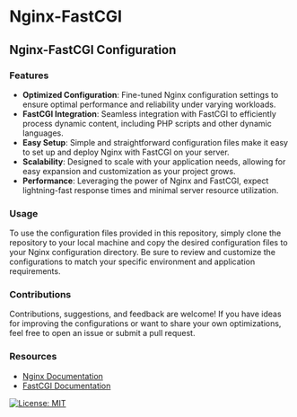 # Nginx-FastCGI

## Nginx-FastCGI Configuration

### Features
- **Optimized Configuration**: Fine-tuned Nginx configuration settings to ensure optimal performance and reliability under varying workloads.
- **FastCGI Integration**: Seamless integration with FastCGI to efficiently process dynamic content, including PHP scripts and other dynamic languages.
- **Easy Setup**: Simple and straightforward configuration files make it easy to set up and deploy Nginx with FastCGI on your server.
- **Scalability**: Designed to scale with your application needs, allowing for easy expansion and customization as your project grows.
- **Performance**: Leveraging the power of Nginx and FastCGI, expect lightning-fast response times and minimal server resource utilization.

### Usage
To use the configuration files provided in this repository, simply clone the repository to your local machine and copy the desired configuration files to your Nginx configuration directory. Be sure to review and customize the configurations to match your specific environment and application requirements.

### Contributions
Contributions, suggestions, and feedback are welcome! If you have ideas for improving the configurations or want to share your own optimizations, feel free to open an issue or submit a pull request.

### Resources
- [Nginx Documentation](https://nginx.org/en/docs/)
- [FastCGI Documentation](https://fastcgi-archives.github.io/FastCGI_Specification.html)

[![License: MIT](https://img.shields.io/badge/License-MIT-yellow.svg)](https://opensource.org/licenses/MIT)
